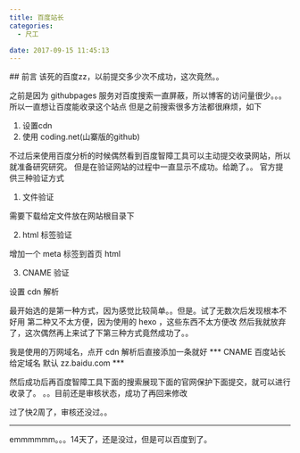 ```yaml
---
title: 百度站长
categories:
  - 尺工

date: 2017-09-15 11:45:13
---
```

<p></p>
<!-- more -->
## 前言
该死的百度zz，以前提交多少次不成功，这次竟然。。

之前是因为 githubpages 服务对百度搜索一直屏蔽，所以博客的访问量很少。。。所以一直想让百度能收录这个站点
但是之前搜索很多方法都很麻烦，如下
1. 设置cdn
2. 使用 coding.net(山寨版的github)

不过后来使用百度分析的时候偶然看到百度智障工具可以主动提交收录网站，所以就准备研究研究。
但是在验证网站的过程中一直显示不成功。给跪了。。
官方提供三种验证方式

1. 文件验证

需要下载给定文件放在网站根目录下

2. html 标签验证

增加一个 meta 标签到首页 html

3. CNAME 验证

设置 cdn 解析

最开始选的是第一种方式，因为感觉比较简单。。但是。试了无数次后发现根本不好用
第二种又不太方便，因为使用的 hexo ，这些东西不太方便改
然后我就放弃了，这次偶然再上来试了下第三种方式竟然成功了。。

我是使用的万网域名，点开 cdn 解析后直接添加一条就好
*** CNAME  百度站长给定域名 默认 zz.baidu.com ***

然后成功后再百度智障工具下面的搜索展现下面的官网保护下面提交，就可以进行收录了。
。。目前还是审核状态，成功了再回来修改

过了快2周了，审核还没过。。

------------
emmmmmm。。。14天了，还是没过，但是可以百度到了。





